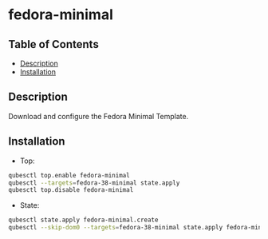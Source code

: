 # fedora-minimal

## Table of Contents

* [Description](#description)
* [Installation](#installation)

## Description

Download and configure the Fedora Minimal Template.

## Installation

- Top:
```sh
qubesctl top.enable fedora-minimal
qubesctl --targets=fedora-38-minimal state.apply
qubesctl top.disable fedora-minimal
```
- State:
```sh
qubesctl state.apply fedora-minimal.create
qubesctl --skip-dom0 --targets=fedora-38-minimal state.apply fedora-minimal.install
```
